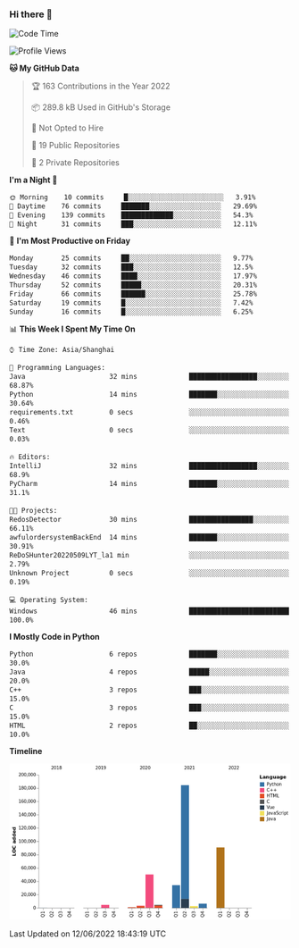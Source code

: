 ### Hi there 👋

<!--START_SECTION:waka-->
![Code Time](http://img.shields.io/badge/Code%20Time-0%20secs-blue)

![Profile Views](http://img.shields.io/badge/Profile%20Views-0-blue)

**🐱 My GitHub Data** 

> 🏆 163 Contributions in the Year 2022
 > 
> 📦 289.8 kB Used in GitHub's Storage 
 > 
> 🚫 Not Opted to Hire
 > 
> 📜 19 Public Repositories 
 > 
> 🔑 2 Private Repositories  
 > 
**I'm a Night 🦉** 

```text
🌞 Morning    10 commits     █░░░░░░░░░░░░░░░░░░░░░░░░   3.91% 
🌆 Daytime    76 commits     ███████░░░░░░░░░░░░░░░░░░   29.69% 
🌃 Evening    139 commits    █████████████░░░░░░░░░░░░   54.3% 
🌙 Night      31 commits     ███░░░░░░░░░░░░░░░░░░░░░░   12.11%

```
📅 **I'm Most Productive on Friday** 

```text
Monday       25 commits     ██░░░░░░░░░░░░░░░░░░░░░░░   9.77% 
Tuesday      32 commits     ███░░░░░░░░░░░░░░░░░░░░░░   12.5% 
Wednesday    46 commits     ████░░░░░░░░░░░░░░░░░░░░░   17.97% 
Thursday     52 commits     █████░░░░░░░░░░░░░░░░░░░░   20.31% 
Friday       66 commits     ██████░░░░░░░░░░░░░░░░░░░   25.78% 
Saturday     19 commits     █░░░░░░░░░░░░░░░░░░░░░░░░   7.42% 
Sunday       16 commits     █░░░░░░░░░░░░░░░░░░░░░░░░   6.25%

```


📊 **This Week I Spent My Time On** 

```text
⌚︎ Time Zone: Asia/Shanghai

💬 Programming Languages: 
Java                     32 mins             █████████████████░░░░░░░░   68.87% 
Python                   14 mins             ███████░░░░░░░░░░░░░░░░░░   30.64% 
requirements.txt         0 secs              ░░░░░░░░░░░░░░░░░░░░░░░░░   0.46% 
Text                     0 secs              ░░░░░░░░░░░░░░░░░░░░░░░░░   0.03%

🔥 Editors: 
IntelliJ                 32 mins             █████████████████░░░░░░░░   68.9% 
PyCharm                  14 mins             ███████░░░░░░░░░░░░░░░░░░   31.1%

🐱‍💻 Projects: 
RedosDetector            30 mins             ████████████████░░░░░░░░░   66.11% 
awfulordersystemBackEnd  14 mins             ███████░░░░░░░░░░░░░░░░░░   30.91% 
ReDoSHunter20220509LYT_la1 min               ░░░░░░░░░░░░░░░░░░░░░░░░░   2.79% 
Unknown Project          0 secs              ░░░░░░░░░░░░░░░░░░░░░░░░░   0.19%

💻 Operating System: 
Windows                  46 mins             █████████████████████████   100.0%

```

**I Mostly Code in Python** 

```text
Python                   6 repos             ███████░░░░░░░░░░░░░░░░░░   30.0% 
Java                     4 repos             █████░░░░░░░░░░░░░░░░░░░░   20.0% 
C++                      3 repos             ███░░░░░░░░░░░░░░░░░░░░░░   15.0% 
C                        3 repos             ███░░░░░░░░░░░░░░░░░░░░░░   15.0% 
HTML                     2 repos             ██░░░░░░░░░░░░░░░░░░░░░░░   10.0%

```


**Timeline**

![Chart not found](https://raw.githubusercontent.com/SuperMaxine/SuperMaxine/main/charts/bar_graph.png) 


 Last Updated on 12/06/2022 18:43:19 UTC
<!--END_SECTION:waka-->

<!--
**SuperMaxine/SuperMaxine** is a ✨ _special_ ✨ repository because its `README.md` (this file) appears on your GitHub profile.

Here are some ideas to get you started:

- 🔭 I’m currently working on ...
- 🌱 I’m currently learning ...
- 👯 I’m looking to collaborate on ...
- 🤔 I’m looking for help with ...
- 💬 Ask me about ...
- 📫 How to reach me: ...
- 😄 Pronouns: ...
- ⚡ Fun fact: ...
-->

